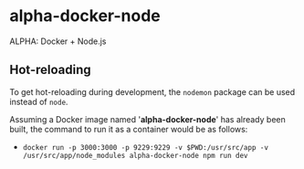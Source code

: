 # alpha-docker-node
ALPHA: Docker + Node.js

## Hot-reloading
To get hot-reloading during development, the `nodemon` package can be used instead of `node`.

Assuming a Docker image named '**alpha-docker-node**' has already been built, the command to run it as a container would be as follows:
 - `docker run -p 3000:3000 -p 9229:9229 -v $PWD:/usr/src/app -v /usr/src/app/node_modules alpha-docker-node npm run dev`